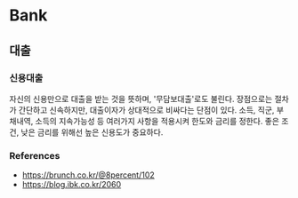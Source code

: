 # Bank

## 대출

### 신용대출

자신의 신용만으로 대출을 받는 것을 뜻하며, '무담보대출'로도 불린다. 
장점으로는 절차가 간단하고 신속하지만, 대출이자가 상대적으로 비싸다는 단점이 있다.
소득, 직군, 부채내역, 소득의 지속가능성 등 여러가지 사항을 적용시켜 한도와 금리를
정한다. 좋은 조건, 낮은 금리를 위해선 높은 신용도가 중요하다.


### References
- https://brunch.co.kr/@8percent/102
- https://blog.ibk.co.kr/2060
